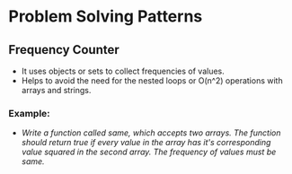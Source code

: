 # Problem Solving Patterns

## Frequency Counter

- It uses objects or sets to collect frequencies of values.
- Helps to avoid the need for the nested loops or O(n^2) operations with arrays and strings.

### Example:

- _Write a function called same, which accepts two arrays. The function should return true if every value in the array has it's corresponding value squared in the second array. The frequency of values must be same._
